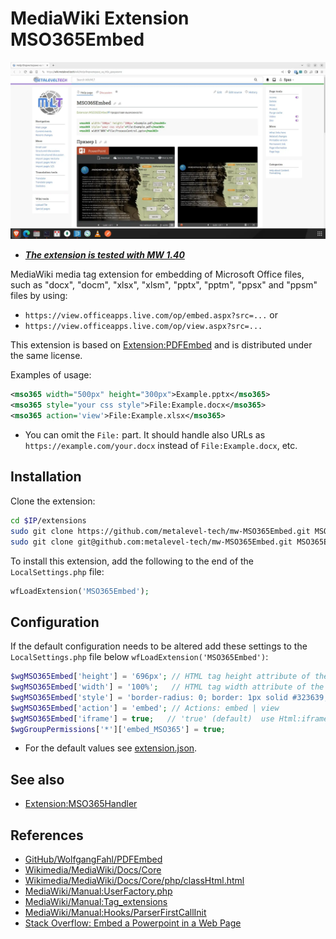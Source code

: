 
# MediaWiki Extension MSO365Embed


![Example 1.](.images/mw-MSO365Embed-01.webp)

* ***[The extension is tested with MW 1.40](https://wiki.metalevel.tech/wiki/Help:Форматиране_на_MSx_документи)***

MediaWiki media tag extension for embedding of Microsoft Office files, such as "docx", "docm", "xlsx", "xlsm", "pptx", "pptm",  "ppsx" and "ppsm" files by using:

* `https://view.officeapps.live.com/op/embed.aspx?src=...` or
* `https://view.officeapps.live.com/op/view.aspx?src=...`

This extension is based on [Extension:PDFEmbed](https://github.com/WolfgangFahl/PDFEmbed) and is distributed under the same license.

Examples of usage:

```xml
<mso365 width="500px" height="300px">Example.pptx</mso365>
<mso365 style="your css style">File:Example.docx</mso365>
<mso365 action='view'>File:Example.xlsx</mso365>
```

* You can omit the `File:` part. It should handle also URLs as `https://example.com/your.docx` instead of `File:Example.docx`, etc.

## Installation

Clone the extension:

```bash
cd $IP/extensions
sudo git clone https://github.com/metalevel-tech/mw-MSO365Embed.git MSO365Embed # HTTPS
sudo git clone git@github.com:metalevel-tech/mw-MSO365Embed.git MSO365Embed     # SSH
```

To install this extension, add the following to the end of the `LocalSettings.php` file:

```php
wfLoadExtension('MSO365Embed');
```

## Configuration

If the default configuration needs to be altered add these settings to the `LocalSettings.php` file below `wfLoadExtension('MSO365Embed')`:

```php
$wgMSO365Embed['height'] = '696px'; // HTML tag height attribute of the wrapper DIV
$wgMSO365Embed['width'] = '100%';   // HTML tag width attribute of the wrapper DIV
$wgMSO365Embed['style'] = 'border-radius: 0; border: 1px solid #323639; margin: 8px auto 18px;'; // CSS Style ...
$wgMSO365Embed['action'] = 'embed'; // Actions: embed | view
$wgMSO365Embed['iframe'] = true;   // 'true' (default)  use Html:iframe, 'false' use Html:object
$wgGroupPermissions['*']['embed_MSO365'] = true;
```

* For the default values see [extension.json](extension.json).

## See also

* [Extension:MSO365Handler](https://github.com/metalevel-tech/mw-MSO365Handler)

## References

* [GitHub/WolfgangFahl/PDFEmbed](https://github.com/WolfgangFahl/PDFEmbed)
* [Wikimedia/MediaWiki/Docs/Core](https://doc.wikimedia.org/mediawiki-core/master/php)
* [Wikimedia/MediaWiki/Docs/Core/php/classHtml.html](https://doc.wikimedia.org/mediawiki-core/master/php/classHtml.html#a92f023b28be16bb69004084d66a8ac38)
* [MediaWiki/Manual:UserFactory.php](https://www.mediawiki.org/wiki/Manual:UserFactory.php)
* [MediaWiki/Manual:Tag_extensions](https://www.mediawiki.org/wiki/Manual:Tag_extensions)
* [MediaWiki/Manual:Hooks/ParserFirstCallInit](https://www.mediawiki.org/wiki/Manual:Hooks/ParserFirstCallInit)
* [Stack Overflow: Embed a Powerpoint in a Web Page](https://stackoverflow.com/a/60809767/6543935)
